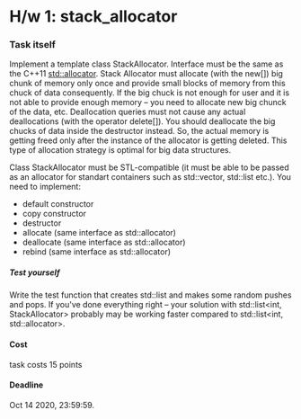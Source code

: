 # H/w 1: stack_allocator

### Task itself
Implement a template class StackAllocator<typename T>. Interface must be the same as the C++11 [std::allocator](https://en.cppreference.com/w/cpp/memory/allocator). Stack Allocator must allocate (with the new[]) big chunk of memory only once and provide small blocks of memory from this chuck of data consequently. If the big chuck is not enough for user and it is not able to provide enough memory – you need to allocate new big chunck of the data, etc. Deallocation queries must not cause any actual deallocations (with the operator delete[]). You should deallocate the big chucks of data inside the destructor instead. So, the actual memory is getting freed only after the instance of the allocator is getting deleted. This type of allocation strategy is optimal for big data structures.

Class StackAllocator must be STL-compatible (it must be able to be passed as an allocator for standart containers such as std::vector, std::list etc.). You need to implement:
+ default constructor
+ copy constructor
+ destructor
+ allocate (same interface as std::allocator)
+ deallocate (same interface as std::allocator)
+ rebind (same interface as std::allocator)

##### Test yourself
Write the test function that creates std::list<int> and makes some random pushes and pops. If you've done everything right – your solution with std::list<int, StackAllocator<int>> probably may be working faster compared to std::list<int, std::allocator<int>>.

#### Cost
task costs 15 points

#### Deadline
Oct 14 2020, 23:59:59.
